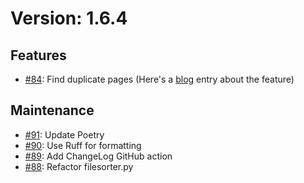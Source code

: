 # Version: 1.6.4

## Features

* [#84](https://github.com/Metron-Project/metron-tagger/pull/84): Find duplicate pages (Here's
  a [blog](https://metron-project.github.io/blog/october-2023-update) entry about the feature)

## Maintenance

* [#91](https://github.com/Metron-Project/metron-tagger/pull/91): Update Poetry
* [#90](https://github.com/Metron-Project/metron-tagger/pull/90): Use Ruff for formatting
* [#89](https://github.com/Metron-Project/metron-tagger/pull/89): Add ChangeLog GitHub action
* [#88](https://github.com/Metron-Project/metron-tagger/pull/88): Refactor filesorter.py
